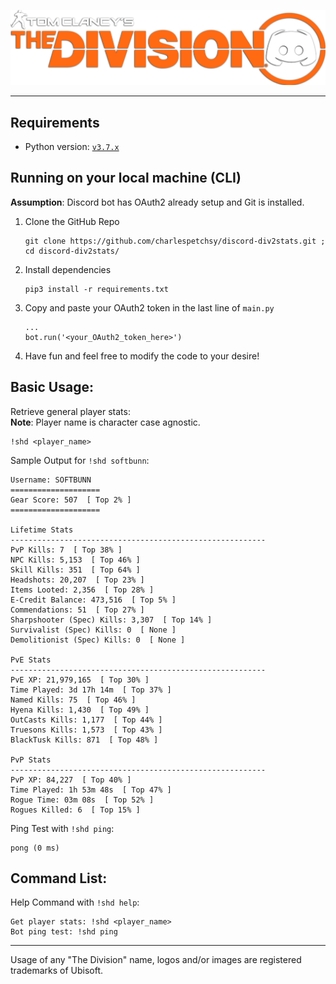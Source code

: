<p align="center">
  <img width="510" src="https://github.com/charlespetchsy/discord-div2stats/blob/master/media/division-discord-banner.png">
</p>

---

## Requirements
- Python version: [`v3.7.x`](https://www.python.org/downloads/release/python-373/)

## Running on your local machine (CLI)
**Assumption**: Discord bot has OAuth2 already setup and Git is installed.
1) Clone the GitHub Repo
    ```
    git clone https://github.com/charlespetchsy/discord-div2stats.git ; cd discord-div2stats/ 
    ```
2) Install dependencies
    ```
    pip3 install -r requirements.txt
    ```
3) Copy and paste your OAuth2 token in the last line of `main.py`
    ```
    ...
    bot.run('<your_OAuth2_token_here>')
    ```
4) Have fun and feel free to modify the code to your desire!

## Basic Usage:
Retrieve general player stats: <br>
**Note**: Player name is character case agnostic.
```
!shd <player_name>
```
Sample Output for `!shd softbunn`:
```
Username: SOFTBUNN
====================
Gear Score: 507  [ Top 2% ]
====================

Lifetime Stats
---------------------------------------------------------
PvP Kills: 7  [ Top 38% ]
NPC Kills: 5,153  [ Top 46% ]
Skill Kills: 351  [ Top 64% ]
Headshots: 20,207  [ Top 23% ]
Items Looted: 2,356  [ Top 28% ]
E-Credit Balance: 473,516  [ Top 5% ]
Commendations: 51  [ Top 27% ]
Sharpshooter (Spec) Kills: 3,307  [ Top 14% ]
Survivalist (Spec) Kills: 0  [ None ]
Demolitionist (Spec) Kills: 0  [ None ]

PvE Stats
---------------------------------------------------------
PvE XP: 21,979,165  [ Top 30% ]
Time Played: 3d 17h 14m  [ Top 37% ]
Named Kills: 75  [ Top 46% ]
Hyena Kills: 1,430  [ Top 49% ]
OutCasts Kills: 1,177  [ Top 44% ]
Truesons Kills: 1,573  [ Top 43% ]
BlackTusk Kills: 871  [ Top 48% ]

PvP Stats
---------------------------------------------------------
PvP XP: 84,227  [ Top 40% ]
Time Played: 1h 53m 48s  [ Top 47% ]
Rogue Time: 03m 08s  [ Top 52% ]
Rogues Killed: 6  [ Top 15% ]
```

Ping Test with `!shd ping`:
```
pong (0 ms)
```

## Command List:
Help Command with `!shd help`:
```
Get player stats: !shd <player_name>
Bot ping test: !shd ping
```

---
Usage of any "The Division" name, logos and/or images are registered trademarks of Ubisoft.
